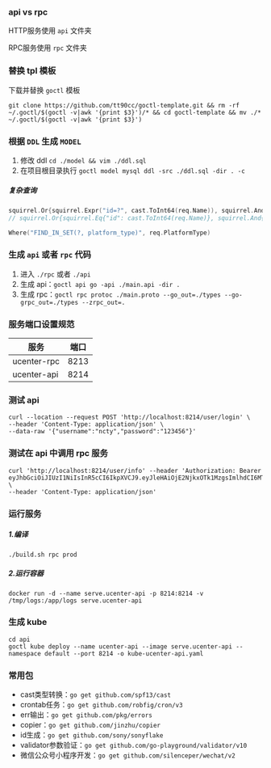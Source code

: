 ### api vs rpc

HTTP服务使用 `api` 文件夹

RPC服务使用 `rpc` 文件夹

### 替换 tpl 模板

下载并替换 `goctl` 模板

```shell
git clone https://github.com/tt90cc/goctl-template.git && rm -rf ~/.goctl/$(goctl -v|awk '{print $3}')/* && cd goctl-template && mv ./* ~/.goctl/$(goctl -v|awk '{print $3}')
```

### 根据 `DDL` 生成 `MODEL`

1. 修改 ddl `cd ./model && vim ./ddl.sql`
2. 在项目根目录执行 `goctl model mysql ddl -src ./ddl.sql -dir . -c`

##### 复杂查询

```go
squirrel.Or{squirrel.Expr("id=?", cast.ToInt64(req.Name)), squirrel.And{squirrel.Eq{"name": req.Name}}}
// squirrel.Or{squirrel.Eq{"id": cast.ToInt64(req.Name)}, squirrel.And{squirrel.Eq{"name": req.Name}}}

Where("FIND_IN_SET(?, platform_type)", req.PlatformType)
```

### 生成 `api` 或者 `rpc` 代码

1. 进入 `./rpc` 或者 `./api`
2. 生成 api：`goctl api go -api ./main.api -dir .`
3. 生成 rpc：`goctl rpc protoc ./main.proto --go_out=./types --go-grpc_out=./types --zrpc_out=.`

### 服务端口设置规范

| 服务          | 端口           |
|-------------|--------------|
| ucenter-rpc | 8213         |
| ucenter-api | 8214         |

### 测试 api

```shell
curl --location --request POST 'http://localhost:8214/user/login' \
--header 'Content-Type: application/json' \
--data-raw '{"username":"ncty","password":"123456"}'
```

### 测试在 api 中调用 rpc 服务

```shell
curl 'http://localhost:8214/user/info' --header 'Authorization: Bearer eyJhbGciOiJIUzI1NiIsInR5cCI6IkpXVCJ9.eyJleHAiOjE2NjkxOTk1MzgsImlhdCI6MTY2OTE5MjMzOCwidXNlcklkIjoxfQ.pK06HqrU4qu0mC7Txje4h09rsRuYH2PelxEJ6sDMhoo' \
--header 'Content-Type: application/json'
```

### 运行服务

##### 1.编译
```
./build.sh rpc prod
```

##### 2.运行容器
```
docker run -d --name serve.ucenter-api -p 8214:8214 -v /tmp/logs:/app/logs serve.ucenter-api
```

### 生成 kube

```
cd api
goctl kube deploy --name ucenter-api --image serve.ucenter-api --namespace default --port 8214 -o kube-ucenter-api.yaml
```

### 常用包

* cast类型转换：`go get github.com/spf13/cast`
* crontab任务：`go get github.com/robfig/cron/v3`
* err输出：`go get github.com/pkg/errors`
* copier：`go get github.com/jinzhu/copier`
* id生成：`go get github.com/sony/sonyflake`
* validator参数验证：`go get github.com/go-playground/validator/v10`
* 微信公众号小程序开发：`go get github.com/silenceper/wechat/v2`